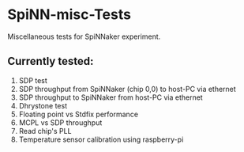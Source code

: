 # SpiNN-misc-Tests
Miscellaneous tests for SpiNNaker experiment.

## Currently tested:
1. SDP test
  1. SDP throughput from SpiNNaker (chip 0,0) to host-PC via ethernet
  2. SDP throughput to SpiNNaker from host-PC via ethernet
2. Dhrystone test
3. Floating point vs Stdfix performance
4. MCPL vs SDP throughput
5. Read chip's PLL
6. Temperature sensor calibration using raspberry-pi

